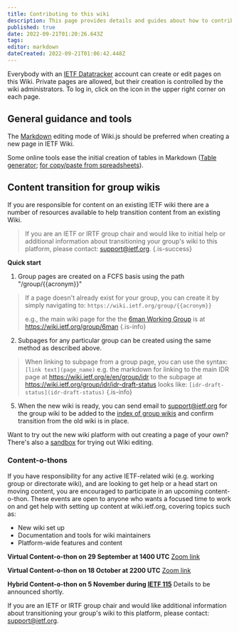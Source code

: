 ```yaml
---
title: Contributing to this wiki
description: This page provides details and guides about how to contribute to this wiki, or how to transition content from other wikis.
published: true
date: 2022-09-21T01:20:26.643Z
tags: 
editor: markdown
dateCreated: 2022-09-21T01:06:42.448Z
---
```


Everybody with an [IETF Datatracker](https://datatracker.ietf.org/) account can create or edit pages on this Wiki. Private pages are allowed, but their creation is controlled by the wiki administrators. To log in, click on the icon in the upper right corner on each page.

## General guidance and tools

The [Markdown](https://docs.requarks.io/en/editors/markdown) editing mode of Wiki.js should be preferred when creating a new page in IETF Wiki.

Some online tools ease the initial creation of tables in Markdown ([Table generator](https://www.tablesgenerator.com/markdown_tables); [for copy/paste from spreadsheets](https://tabletomarkdown.com/convert-spreadsheet-to-markdown/)).

## Content transition for group wikis
If you are responsible for content on an existing IETF wiki there are a number of resources available to help transition content from an existing Wiki.

> If you are an IETF or IRTF group chair and would like to initial help or additional information about transitioning your group's wiki to this platform, please contact: support@ietf.org.
{.is-success}

**Quick start**
1. Group pages are created on a FCFS basis using the path "/group/{{acronym}}"
> If a page doesn't already exist for your group, you can create it by simply navigating to:
> 	``https://wiki.ietf.org/group/{{acronym}}``
> 
> e.g., the main wiki page for the the [6man Working Group](https://datatracker.ietf.org/group/6man/about/) is at https://wiki.ietf.org/group/6man
{.is-info}

2. Subpages for any particular group can be created using the same method as described above.
> When linking to subpage from a group page, you can use the syntax: ``[link text](page_name)``
> e.g. the markdown for linking to the main IDR page at https://wiki.ietf.org/e/en/group/idr to the subpage at https://wiki.ietf.org/group/idr/idr-draft-status looks like: ``[idr-draft-status](idr-draft-status)``
{.is-info}

5. When the new wiki is ready, you can send email to support@ietf.org for the group wiki to be added to the [index of group wikis](/group) and confirm transition from the old wiki is in place.

Want to try out the new wiki platform with out creating a  page of your own? There's also a [sandbox](/sandbox) for trying out Wiki editing.

### Content-o-thons 
If you have responsibility for any active IETF-related wiki (e.g. working group or directorate wiki), and are looking to get help or a head start on moving content, you are encouraged to participate in an upcoming content-o-thon. These events are open to anyone who wants a focused time to work on and get help with setting up content at wiki.ietf.org, covering topics such as:
+ New wiki set up
+ Documentation and tools for wiki maintainers
+ Platform-wide features and content

**Virtual Content-o-thon on 29 September at 1400 UTC**
[Zoom link](https://ietf.zoom.us/j/3671772413?pwd=TzhsaTNXcHhVYTRRMWEwUml3WnhwQT09)

**Virtual Content-o-thon on 18 October at 2200 UTC**
[Zoom link](https://ietf.zoom.us/j/3671772413?pwd=TzhsaTNXcHhVYTRRMWEwUml3WnhwQT09)

**Hybrid Content-o-thon on 5 November during [IETF 115](https://www.ietf.org/how/meeting/115/)**
Details to be announced shortly.

If you are an IETF or IRTF group chair and would like additional information about transitioning your group's wiki to this platform, please contact: support@ietf.org.